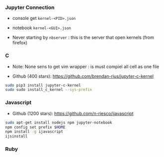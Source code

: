 


### Jupyter Connection

* console get `kernel-<PID>.json`
* notebook `kernel-<GUI>.json`


* Never starting by `nbserver` : this is the server that open kernels (from firefox)



### C

* Note: None sens to get vim wrapper : is must compiel all cell as one file

* Github (400 stars): https://github.com/brendan-rius/jupyter-c-kernel

```sh
sudo pip3 install jupyter-c-kernel
sudo sudo install_c_kernel --sys-prefix
```

### Javascript

* Github (1200 stars): https://github.com/n-riesco/ijavascript

```sh
sudo apt-get install nodejs npm jupyter-notebook
npm config set prefix $HOME
npm install -g ijavascript
ijsinstall
```

### Ruby

